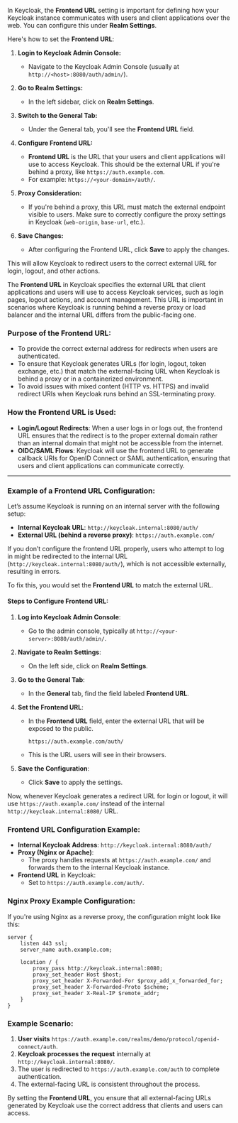 In Keycloak, the **Frontend URL** setting is important for defining how your Keycloak instance communicates with users and client applications over the web. You can configure this under **Realm Settings**.

Here's how to set the **Frontend URL**:

1. **Login to Keycloak Admin Console:**
    - Navigate to the Keycloak Admin Console (usually at `http://<host>:8080/auth/admin/`).

2. **Go to Realm Settings:**
    - In the left sidebar, click on **Realm Settings**.

3. **Switch to the General Tab:**
    - Under the General tab, you'll see the **Frontend URL** field.

4. **Configure Frontend URL:**
    - **Frontend URL** is the URL that your users and client applications will use to access Keycloak. This should be the external URL if you're behind a proxy, like `https://auth.example.com`.
    - For example: `https://<your-domain>/auth/`.

5. **Proxy Consideration:**
    - If you're behind a proxy, this URL must match the external endpoint visible to users. Make sure to correctly configure the proxy settings in Keycloak (`web-origin`, `base-url`, etc.).

6. **Save Changes:**
    - After configuring the Frontend URL, click **Save** to apply the changes.

This will allow Keycloak to redirect users to the correct external URL for login, logout, and other actions.

The **Frontend URL** in Keycloak specifies the external URL that client applications and users will use to access Keycloak services, such as login pages, logout actions, and account management. This URL is important in scenarios where Keycloak is running behind a reverse proxy or load balancer and the internal URL differs from the public-facing one.

### Purpose of the Frontend URL:
- To provide the correct external address for redirects when users are authenticated.
- To ensure that Keycloak generates URLs (for login, logout, token exchange, etc.) that match the external-facing URL when Keycloak is behind a proxy or in a containerized environment.
- To avoid issues with mixed content (HTTP vs. HTTPS) and invalid redirect URIs when Keycloak runs behind an SSL-terminating proxy.

### How the Frontend URL is Used:
- **Login/Logout Redirects**: When a user logs in or logs out, the frontend URL ensures that the redirect is to the proper external domain rather than an internal domain that might not be accessible from the internet.
- **OIDC/SAML Flows**: Keycloak will use the frontend URL to generate callback URIs for OpenID Connect or SAML authentication, ensuring that users and client applications can communicate correctly.

---

### Example of a Frontend URL Configuration:

Let’s assume Keycloak is running on an internal server with the following setup:
- **Internal Keycloak URL**: `http://keycloak.internal:8080/auth/`
- **External URL (behind a reverse proxy)**: `https://auth.example.com/`

If you don’t configure the frontend URL properly, users who attempt to log in might be redirected to the internal URL (`http://keycloak.internal:8080/auth/`), which is not accessible externally, resulting in errors.

To fix this, you would set the **Frontend URL** to match the external URL.

#### Steps to Configure Frontend URL:

1. **Log into Keycloak Admin Console**:
    - Go to the admin console, typically at `http://<your-server>:8080/auth/admin/`.

2. **Navigate to Realm Settings**:
    - On the left side, click on **Realm Settings**.

3. **Go to the General Tab**:
    - In the **General** tab, find the field labeled **Frontend URL**.

4. **Set the Frontend URL**:
    - In the **Frontend URL** field, enter the external URL that will be exposed to the public.
      ```
      https://auth.example.com/auth/
      ```
    - This is the URL users will see in their browsers.

5. **Save the Configuration**:
    - Click **Save** to apply the settings.

Now, whenever Keycloak generates a redirect URL for login or logout, it will use `https://auth.example.com/` instead of the internal `http://keycloak.internal:8080/` URL.

### Frontend URL Configuration Example:

- **Internal Keycloak Address**: `http://keycloak.internal:8080/auth/`
- **Proxy (Nginx or Apache)**:
    - The proxy handles requests at `https://auth.example.com/` and forwards them to the internal Keycloak instance.
- **Frontend URL** in Keycloak:
    - Set to `https://auth.example.com/auth/`.

### Nginx Proxy Example Configuration:

If you're using Nginx as a reverse proxy, the configuration might look like this:

```nginx
server {
    listen 443 ssl;
    server_name auth.example.com;

    location / {
        proxy_pass http://keycloak.internal:8080;
        proxy_set_header Host $host;
        proxy_set_header X-Forwarded-For $proxy_add_x_forwarded_for;
        proxy_set_header X-Forwarded-Proto $scheme;
        proxy_set_header X-Real-IP $remote_addr;
    }
}
```

### Example Scenario:
1. **User visits** `https://auth.example.com/realms/demo/protocol/openid-connect/auth`.
2. **Keycloak processes the request** internally at `http://keycloak.internal:8080/`.
3. The user is redirected to `https://auth.example.com/auth` to complete authentication.
4. The external-facing URL is consistent throughout the process.

By setting the **Frontend URL**, you ensure that all external-facing URLs generated by Keycloak use the correct address that clients and users can access.